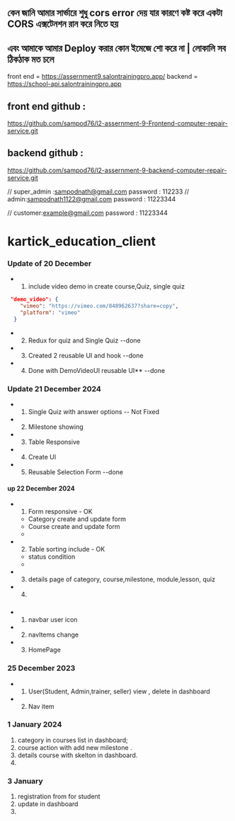 ## কেন জানি আমার সার্ভারে শুধু cors error দেয় যার কারণে কষ্ট করে একটা CORS এক্সটেনশন রান করে নিতে হয়

## এবং আমাকে আমার Deploy করার কোন ইমেজে শো করে না | লোকালি সব ঠিকঠাক মত চলে

front end = https://assernment9.salontrainingpro.app/
backend = https://school-api.salontrainingpro.app

## front end github :

https://github.com/sampod76/l2-assernment-9-Frontend-computer-repair-service.git

## backend github :

https://github.com/sampod76/l2-assernment-9-backend-computer-repair-service.git

//
super_admin :sampodnath@gmail.com
password : 112233
//
admin:sampodnath1122@gmail.com
password : 11223344

//
customer:example@gmail.com
password : 11223344

# kartick_education_client

### Update of 20 December

- 1. include video demo in create course,Quiz, single quiz

```json
 "demo_video": {
    "vimeo": "https://vimeo.com/848962637?share=copy",
    "platform": "vimeo"
  }
```

- 2.  Redux for quiz and Single Quiz --done
- 3.  Created 2 reusable UI and hook --done
- 4.  Done with DemoVideoUI reusable UI\*\* --done

### Update 21 December 2024

- 1. Single Quiz with answer options -- Not Fixed
- 2. Milestone showing
- 3. Table Responsive
- 4. Create UI
- 5. Reusable Selection Form --done

#### up 22 December 2024

- 1. Form responsive - OK
  - Category create and update form
  - Course create and update form
  -
- 2. Table sorting include - OK

  - status condition
  -

- 3. details page of category, course,milestone, module,lesson, quiz
- 4.

###

- 1. navbar user icon
- 2. navItems change
- 3. HomePage

### 25 December 2023

- 1.  User(Student, Admin,trainer, seller) view , delete in dashboard
- 2.  Nav item

### 1 January 2024

1. category in courses list in dashboard;
2. course action with add new milestone .
3. details course with skelton in dashboard.
4. 


### 3 January

1. registration from for student
2. update in dashboard
3. 